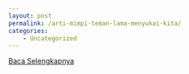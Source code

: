 ```yaml
---
layout: post
permalink: /arti-mimpi-teman-lama-menyukai-kita/
categories:
    - Uncategorized
---
```


[Baca Selengkapnya](/04)